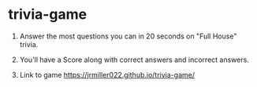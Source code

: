 # trivia-game

1. Answer the most questions you can in 20 seconds on "Full House" trivia. 

2. You'll have a Score along with correct answers and incorrect answers. 

3. Link to game https://jrmiller022.github.io/trivia-game/
